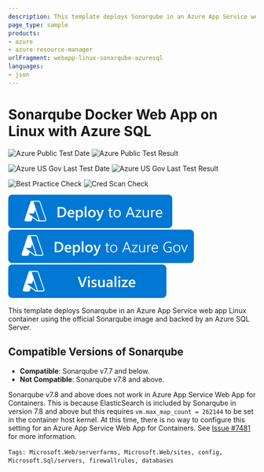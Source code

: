 ```yaml
---
description: This template deploys Sonarqube in an Azure App Service web app Linux container using the official Sonarqube image and backed by an Azure SQL Server.
page_type: sample
products:
- azure
- azure-resource-manager
urlFragment: webapp-linux-sonarqube-azuresql
languages:
- json
---
```

# Sonarqube Docker Web App on Linux with Azure SQL

![Azure Public Test Date](https://azurequickstartsservice.blob.core.windows.net/badges/quickstarts/microsoft.web/webapp-linux-sonarqube-azuresql/PublicLastTestDate.svg)
![Azure Public Test Result](https://azurequickstartsservice.blob.core.windows.net/badges/quickstarts/microsoft.web/webapp-linux-sonarqube-azuresql/PublicDeployment.svg)

![Azure US Gov Last Test Date](https://azurequickstartsservice.blob.core.windows.net/badges/quickstarts/microsoft.web/webapp-linux-sonarqube-azuresql/FairfaxLastTestDate.svg)
![Azure US Gov Last Test Result](https://azurequickstartsservice.blob.core.windows.net/badges/quickstarts/microsoft.web/webapp-linux-sonarqube-azuresql/FairfaxDeployment.svg)

![Best Practice Check](https://azurequickstartsservice.blob.core.windows.net/badges/quickstarts/microsoft.web/webapp-linux-sonarqube-azuresql/BestPracticeResult.svg)
![Cred Scan Check](https://azurequickstartsservice.blob.core.windows.net/badges/quickstarts/microsoft.web/webapp-linux-sonarqube-azuresql/CredScanResult.svg)

[![Deploy To Azure](https://raw.githubusercontent.com/Azure/azure-quickstart-templates/master/1-CONTRIBUTION-GUIDE/images/deploytoazure.svg?sanitize=true)](https://portal.azure.com/#create/Microsoft.Template/uri/https%3A%2F%2Fraw.githubusercontent.com%2FAzure%2Fazure-quickstart-templates%2Fmaster%2Fquickstarts%2Fmicrosoft.web%2Fwebapp-linux-sonarqube-azuresql%2Fazuredeploy.json)
[![Deploy To Azure US Gov](https://raw.githubusercontent.com/Azure/azure-quickstart-templates/master/1-CONTRIBUTION-GUIDE/images/deploytoazuregov.svg?sanitize=true)](https://portal.azure.us/#create/Microsoft.Template/uri/https%3A%2F%2Fraw.githubusercontent.com%2FAzure%2Fazure-quickstart-templates%2Fmaster%2Fquickstarts%2Fmicrosoft.web%2Fwebapp-linux-sonarqube-azuresql%2Fazuredeploy.json)
[![Visualize](https://raw.githubusercontent.com/Azure/azure-quickstart-templates/master/1-CONTRIBUTION-GUIDE/images/visualizebutton.svg?sanitize=true)](http://armviz.io/#/?load=https%3A%2F%2Fraw.githubusercontent.com%2FAzure%2Fazure-quickstart-templates%2Fmaster%2Fquickstarts%2Fmicrosoft.web%2Fwebapp-linux-sonarqube-azuresql%2Fazuredeploy.json)

This template deploys Sonarqube in an Azure App Service web app Linux container
using the official Sonarqube image and backed by an Azure SQL Server.

## Compatible Versions of Sonarqube

- **Compatible**: Sonarqube v7.7 and below.
- **Not Compatible**: Sonarqube v7.8 and above.

Sonarqube v7.8 and above does not work in Azure App Service Web App for Containers.
This is because ElasticSearch is included by Sonarqube in version 7.8 and above
but this requires `vm.max_map_count = 262144` to be set in the container host kernel.
At this time, there is no way to configure this setting for an Azure App Service
Web App for Containers. See [Issue #7481](https://github.com/Azure/azure-quickstart-templates/issues/7481)
for more information.

`Tags: Microsoft.Web/serverfarms, Microsoft.Web/sites, config, Microsoft.Sql/servers, firewallrules, databases`
